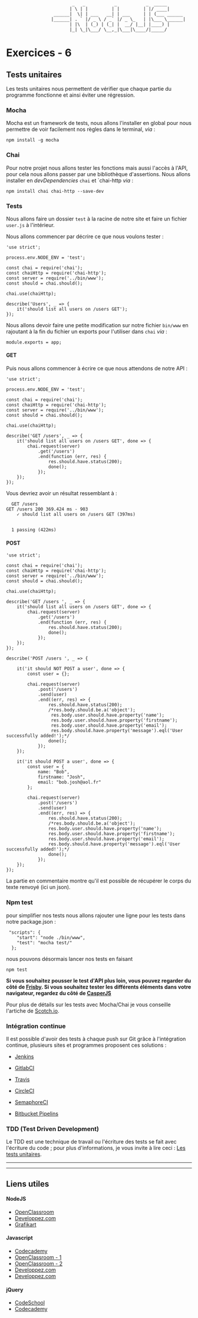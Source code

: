 				             _   _           _           _  _____       
				            | \ | |         | |         | |/ ____|      
				      ______|  \| | ___   __| | ___     | | (___ ______ 
				     |______| . ` |/ _ \ / _` |/ _ \_   | |\___ \______|
				            | |\  | (_) | (_| |  __/ |__| |____) |      
				            |_| \_|\___/ \__,_|\___|\____/|_____/       
                                                    
                                                    
                                                    
# Exercices - 6

## Tests unitaires

Les tests unitaires nous permettent de vérifier que chaque partie du programme fonctionne et ainsi éviter une régression. 


### Mocha 

Mocha est un framework de tests, nous allons l'installer en global pour nous permettre de voir facilement nos règles dans le terminal, _via_ : 

```
npm install -g mocha 
```

### Chai 

Pour notre projet nous allons tester les fonctions mais aussi l'accès à l'API, pour cela nous allons passer par une bibliothèque d'assertions. Nous allons installer en _devDependencies_ `chai` et `chai-http _via_ : 

```
npm install chai chai-http --save-dev 
```


### Tests 

Nous allons faire un dossier `test` à la racine de notre site et faire un fichier `user.js` à l'intérieur.

Nous allons commencer par décrire ce que nous voulons tester : 

```
'use strict';

process.env.NODE_ENV = 'test';

const chai = require('chai');
const chaiHttp = require('chai-http');
const server = require('../bin/www');
const should = chai.should();

chai.use(chaiHttp);

describe('Users', _ => {
    it('should list all users on /users GET');
});
```

Nous allons devoir faire une petite modification sur notre fichier `bin/www` en rajoutant à la fin du fichier un exports pour l'utiliser dans `chai` _via_ : 

```
module.exports = app;
```


#### GET 

Puis nous allons commencer à écrire ce que nous attendons de notre API : 

```
'use strict';

process.env.NODE_ENV = 'test';

const chai = require('chai');
const chaiHttp = require('chai-http');
const server = require('../bin/www');
const should = chai.should();

chai.use(chaiHttp);

describe('GET /users', _ => {
    it('should list all users on /users GET', done => {
        chai.request(server)
            .get('/users')
            .end(function (err, res) {
                res.should.have.status(200);
                done();
            });
    });
});
```

Vous devriez avoir un résultat ressemblant à : 

```
  GET /users
GET /users 200 369.424 ms - 903
    ✓ should list all users on /users GET (397ms)


  1 passing (422ms)
```

#### POST 

```
'use strict';

const chai = require('chai');
const chaiHttp = require('chai-http');
const server = require('../bin/www');
const should = chai.should();

chai.use(chaiHttp);

describe('GET /users ', _ => {
    it('should list all users on /users GET', done => {
        chai.request(server)
            .get('/users')
            .end(function (err, res) {
                res.should.have.status(200);
                done();
            });
    });
});

describe('POST /users ', _ => {

    it('it should NOT POST a user', done => {
        const user = {};

        chai.request(server)
            .post('/users')
            .send(user)
            .end((err, res) => {
                res.should.have.status(200);
                /*res.body.should.be.a('object');
                 res.body.user.should.have.property('name');
                 res.body.user.should.have.property('firstname');
                 res.body.user.should.have.property('email');
                 res.body.should.have.property('message').eql('User successfully added!');*/
                done();
            });
    });

    it('it should POST a user', done => {
        const user = {
            name: "Bob",
            firstname: "Josh",
            email: "bob.josh@aol.fr"
        };

        chai.request(server)
            .post('/users')
            .send(user)
            .end((err, res) => {
                res.should.have.status(200);
                /*res.body.should.be.a('object');
                res.body.user.should.have.property('name');
                res.body.user.should.have.property('firstname');
                res.body.user.should.have.property('email');
                res.body.should.have.property('message').eql('User successfully added!');*/
                done();
            });
    });
});
```

La partie en commentaire montre qu'il est possible de récupérer le corps du texte renvoyé (ici un json). 


### Npm test

pour simplifier nos tests nous allons rajouter une ligne pour les tests dans notre package.json : 

```
 "scripts": {
    "start": "node ./bin/www",
    "test": "mocha test/"
  };
```

nous pouvons désormais lancer nos tests en faisant  

```
npm test
```

__Si vous souhaitez pousser le test d'API plus loin, vous pouvez regarder du côté de [Frisby](http://frisbyjs.com/). Si vous souhaitez tester les différents éléments dans votre navigateur, regardez du côté de [CasperJS](http://casperjs.org/)__

Pour plus de détails sur les tests avec Mocha/Chai je vous conseille l'artiche de [Scotch.io](https://scotch.io/tutorials/test-a-node-restful-api-with-mocha-and-chai).


### Intégration continue 

Il est possible d'avoir des tests à chaque push sur Git grâce à l'intégration continue, plusieurs sites et programmes proposent ces solutions : 

* [Jenkins](https://jenkins.io/)
* [GitlabCI](https://about.gitlab.com/gitlab-ci/)

* [Travis](https://travis-ci.org/)
* [CircleCI](https://circleci.com/)
* [SemaphoreCI](https://semaphoreci.com/)
* [Bitbucket Pipelins](https://bitbucket.org/product/features/pipelines)

### TDD (Test Driven Development) 

Le TDD est une technique de travail ou l'écriture des tests se fait avec l'écriture du code ; pour plus d'informations, je vous invite à lire ceci : [Les tests unitaires](https://openclassrooms.com/courses/programmez-en-oriente-objet-avec-c/les-tests-unitaires-5).

__________
__________

## Liens utiles 

#### NodeJS

* [OpenClassroom](https://openclassrooms.com/courses/des-applications-ultra-rapides-avec-node-js)
* [Developpez.com](http://nodejs.developpez.com/tutoriels/javascript/node-js-livre-debutant/)
* [Grafikart](http://www.grafikart.fr/tutoriels/nodejs/nodejs-socketio-tchat-366)

#### Javascript

* [Codecademy](https://www.codecademy.com/tracks/javascript)
* [OpenClassroom - 1](https://openclassrooms.com/courses/tout-sur-le-javascript)
* [OpenClassroom - 2](https://openclassrooms.com/courses/dynamisez-vos-sites-web-avec-javascript)
* [Developpez.com](http://javascript.developpez.com/cours/)
* [Developpez.com](http://javascript.developpez.com/cours/)

#### jQuery

* [CodeSchool](https://www.codeschool.com/courses/try-jquery)
* [Codecademy](https://www.codecademy.com/tracks/jquery)
